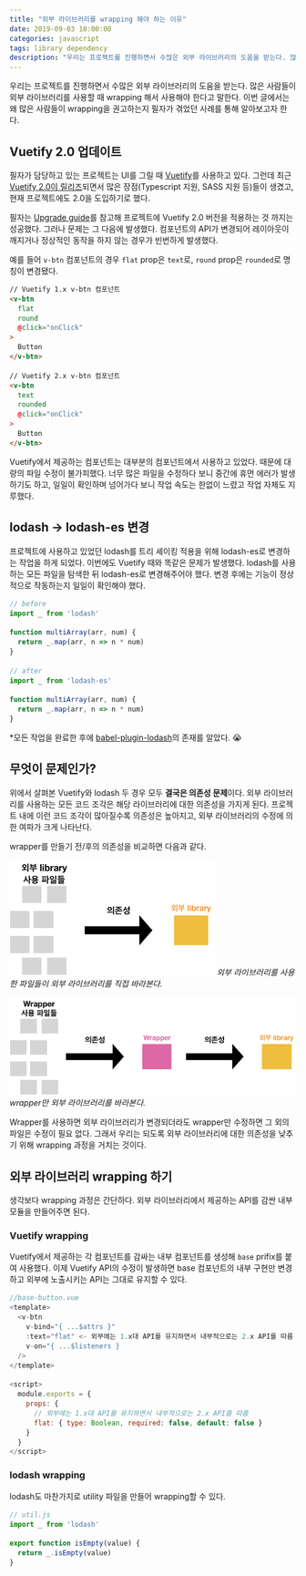 ```yaml
---
title: "외부 라이브러리를 wrapping 해야 하는 이유"
date: 2019-09-03 10:00:00
categories: javascript
tags: library dependency
description: "우리는 프로젝트를 진행하면서 수많은 외부 라이브러리의 도움을 받는다. 많은 사람들이 외부 라이브러리를 사용할 때 wrapping 해서 사용해야 한다고 말한다. 이번 글에서는 왜 많은 사람들이 wrapping을 권고하는지 필자가 겪었던 사례를 통해 알아보고자 한다."
---
```


우리는 프로젝트를 진행하면서 수많은 외부 라이브러리의 도움을 받는다. 많은 사람들이 외부 라이브러리를 사용할 때 wrapping 해서 사용해야 한다고 말한다. 이번 글에서는 왜 많은 사람들이 wrapping을 권고하는지 필자가 겪었던 사례를 통해 알아보고자 한다.

## Vuetify 2.0 업데이트

필자가 담당하고 있는 프로젝트는 UI를 그릴 때 [Vuetify](https://v15.vuetifyjs.com/)를 사용하고 있다. 그런데 최근 [Vuetify 2.0이 릴리즈](https://github.com/vuetifyjs/vuetify/releases/tag/v2.0.0)되면서 많은 장점(Typescript 지원, SASS 지원 등)들이 생겼고, 현재 프로젝트에도 2.0을 도입하기로 했다.

필자는 [Upgrade guide](https://github.com/vuetifyjs/vuetify/releases?after=v2.0.4#user-content-upgrade-guide)를 참고해 프로젝트에 Vuetify 2.0 버전을 적용하는 것 까지는 성공했다. 그러나 문제는 그 다음에 발생했다. 컴포넌트의 API가 변경되어 레이아웃이 깨지거나 정상적인 동작을 하지 않는 경우가 빈번하게 발생했다. 

예를 들어 `v-btn` 컴포넌트의 경우 `flat` prop은 `text`로, `round` prop은 `rounded`로 명칭이 변경됐다.

```html
// Vuetify 1.x v-btn 컴포넌트
<v-btn
  flat
  round
  @click="onClick"
>
  Button
</v-btn>

// Vuetify 2.x v-btn 컴포넌트
<v-btn
  text
  rounded
  @click="onClick"
>
  Button
</v-btn>
```

Vuetify에서 제공하는 컴포넌트는 대부분의 컴포넌트에서 사용하고 있었다. 때문에 대량의 파일 수정이 불가피했다. 너무 많은 파일을 수정하다 보니 중간에 휴먼 에러가 발생하기도 하고, 일일이 확인하며 넘어가다 보니 작업 속도는 한없이 느렸고 작업 자체도 지루했다.

## lodash → lodash-es 변경

프로젝트에 사용하고 있었던 lodash를 트리 셰이킹 적용을 위해 lodash-es로 변경하는 작업을 하게 되었다. 이번에도 Vuetify 때와 똑같은 문제가 발생했다. lodash를 사용하는 모든 파일을 탐색한 뒤 lodash-es로 변경해주어야 했다. 변경 후에는 기능이 정상적으로 작동하는지 일일이 확인해야 했다.

```js
// before
import _ from 'lodash'

function multiArray(arr, num) {
  return _.map(arr, n => n * num)
}

// after
import _ from 'lodash-es'

function multiArray(arr, num) {
  return _.map(arr, n => n * num)
}
```

*모든 작업을 완료한 후에 [babel-plugin-lodash](https://github.com/lodash/babel-plugin-lodash)의 존재를 알았다. 😭

## 무엇이 문제인가?

위에서 살펴본 Vuetify와 lodash 두 경우 모두 **결국은 의존성 문제**이다. 외부 라이브러리를 사용하는 모든 코드 조각은 해당 라이브러리에 대한 의존성을 가지게 된다. 프로젝트 내에 이런 코드 조각이 많아질수록 의존성은 높아지고, 외부 라이브러리의 수정에 의한 여파가 크게 나타난다.

wrapper를 만들기 전/후의 의존성을 비교하면 다음과 같다.

![외부 라이브러리 직접 사용](/assets/images/img-library-dependency.png)
*외부 라이브러리를 사용한 파일들이 외부 라이브러리를 직접 바라본다.*

![Wrapper를 이용한 외부 라이브러리 사용](/assets/images/img-wrapper-library-dependency.png)
*wrapper만 외부 라이브러리를 바라본다.*

Wrapper를 사용하면 외부 라이브러리가 변경되더라도 wrapper만 수정하면 그 외의 파일은 수정이 필요 없다. 그래서 우리는 되도록 외부 라이브러리에 대한 의존성을 낮추기 위해 wrapping 과정을 거치는 것이다.

## 외부 라이브러리 wrapping 하기

생각보다 wrapping 과정은 간단하다. 외부 라이브러리에서 제공하는 API를 감싼 내부 모듈을 만들어주면 된다.

### Vuetify wrapping

Vuetify에서 제공하는 각 컴포넌트를 감싸는 내부 컴포넌트를 생성해 `base` prifix를 붙여 사용했다. 이제 Vuetify API의 수정이 발생하면 base 컴포넌트의 내부 구현만 변경하고 외부에 노출시키는 API는 그대로 유지할 수 있다.

```js
//base-button.vue
<template>
  <v-btn
    v-bind="{ ...$attrs }"
    :text="flat" <- 외부에는 1.x대 API를 유지하면서 내부적으로는 2.x API를 따름
    v-on="{ ...$listeners }
  />
</template>

<script>
  module.exports = {
    props: {
      // 외부에는 1.x대 API를 유지하면서 내부적으로는 2.x API를 따름
      flat: { type: Boolean, required: false, default: false }
    }
  }
</script>
```

### lodash wrapping

lodash도 마찬가지로 utility 파일을 만들어 wrapping할 수 있다.

```js
// util.js
import _ from 'lodash'

export function isEmpty(value) {
  return _.isEmpty(value)
}
```
